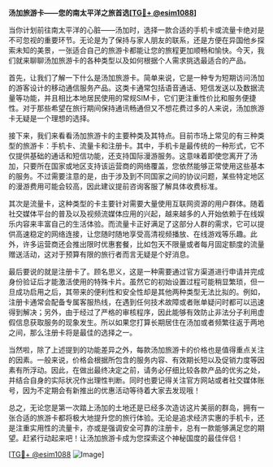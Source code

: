 **汤加旅游卡——您的南太平洋之旅首选[[TG💪+ @esim1088](https://t.me/s/esim1088)]**

当你计划前往南太平洋的心脏——汤加时，选择一款合适的手机卡或流量卡绝对是不可忽视的重要环节。无论是为了保持与家人朋友的联系，还是方便在异国他乡探索未知的美景，一张适合自己的旅游卡都能让您的旅程更加顺畅和愉快。今天，我们就来聊聊汤加旅游卡的各种类型以及如何根据个人需求挑选最适合的产品。

首先，让我们了解一下什么是汤加旅游卡。简单来说，它是一种专为短期访问汤加的游客设计的移动通信服务产品。这类卡通常包括语音通话、短信发送以及数据流量等功能，并且相比本地居民使用的常规SIM卡，它们更注重性价比和服务便捷性。对于那些希望在旅行期间保持通讯畅通但又不想花费过多的人来说，汤加旅游卡无疑是一个理想的选择。

接下来，我们来看看汤加旅游卡的主要种类及其特点。目前市场上常见的有三种类型的旅游卡：手机卡、流量卡和注册卡。其中，手机卡是最传统的一种形式，它不仅提供基础的通话和短信功能，还支持国际漫游服务。这意味着即使您离开了汤加，只要所在国家或地区支持该运营商的网络覆盖，您依然能够正常使用这些基本的服务。不过需要注意的是，由于涉及到不同国家之间的协议问题，某些特定地区的漫游费用可能会较高，因此建议提前咨询客服了解具体收费标准。

其次是流量卡，这种类型的卡主要针对需要大量使用互联网资源的用户群体。随着社交媒体平台的普及以及视频流媒体应用的兴起，越来越多的人开始依赖于在线娱乐内容来丰富自己的生活体验。而流量卡正好满足了这部分人群的需求，它可以提供高速稳定的网络连接，让您随时随地享受高清视频播放、在线游戏等乐趣。此外，许多运营商还会推出限时优惠套餐，比如包天不限量或者每月固定额度的流量赠送活动，这对于预算有限的旅行者而言无疑是个好消息。

最后要说的就是注册卡了。顾名思义，这是一种需要通过官方渠道进行申请并完成身份验证后才能激活使用的特殊卡片。虽然它的初始设置过程可能稍显繁琐，但一旦成功启用之后，其带来的便利性和安全性却是其他两种类型无法比拟的。例如，注册卡通常会配备专属客服热线，在遇到任何技术故障或者账单疑问时都可以迅速得到解决；另外，由于经过了严格的审核程序，因此能够有效防止非法分子利用虚假信息获取服务的现象发生。所以如果您打算长期居住在汤加或者频繁往返于两地之间，那么注册卡将是最佳的选择之一。

当然啦，除了上述提到的功能差异之外，每款汤加旅游卡的价格也是值得重点关注的因素。一般来说，价格会根据所包含的服务内容、有效期长短以及促销力度等因素有所浮动。因此，在做出最终决定之前，请务必仔细比较各款产品的优劣之处，并结合自身的实际状况作出理性判断。同时也要记得关注官方网站或者社交媒体账号，因为不定期会有新推出的优惠活动等待着大家去发现哦！

总之，无论您是第一次踏上汤加的土地还是已经多次造访这片美丽的群岛，拥有一张合适的旅游卡都将极大地提升您的旅行体验。无论是追求经济实惠的手机卡，还是注重实用性的流量卡，亦或是强调安全可靠的注册卡，总有一款能够满足您的期望。赶紧行动起来吧！让汤加旅游卡成为您探索这个神秘国度的最佳伴侣！

[[TG💪+ @esim1088](https://t.me/s/esim1088) ![Image](https://i.postimg.cc/4NQfJmqS/Snipaste-2025-05-13-00-14-12.png)]